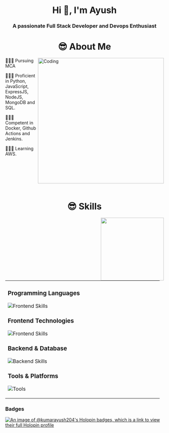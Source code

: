 

<h1 align="center">Hi 👋, I'm Ayush</h1>
<h3 align="center">A passionate Full Stack Developer and Devops Enthusiast</h3>


<h1 align="center">😎 About Me</h1>

<div align="left">
  <img align="right" src="https://media3.giphy.com/media/v1.Y2lkPTc5MGI3NjExcGhwcDhmODVsaTR3NmtjbWMxMDdsYXl2Yml4MXo4bzl3bDF3ajcxciZlcD12MV9pbnRlcm5hbF9naWZfYnlfaWQmY3Q9Zw/L8K62iTDkzGX6/giphy.gif" alt="Coding" width="400" />
<p>👨🏻‍💻 Pursuing MCA</p>
<p>👨🏻‍💻 Proficient in Python, JavaScript, ExpressJS, NodeJS, MongoDB and SQL.</p>
<p>👨🏻‍💻 Competent in Docker, Github Actions and Jenkins.</p>
<p>👨🏻‍💻 Learning AWS.</p>
</div>
<br clear="right"/>
<br>

<h1 align="center">😎 Skills</h1>

<div align="left" style="display:block"  border="0">
<img align="right" src="https://media2.giphy.com/media/v1.Y2lkPTc5MGI3NjExbmJoeDdkd2Exc2pudW1kZW85Y2l4Z3RrMmpmMmoyMDk0dmd4dXRidCZlcD12MV9pbnRlcm5hbF9naWZfYnlfaWQmY3Q9Zw/R0c76uoxSycijC1hPh/giphy.gif" width="200" hieght="400">
<table border="0">
<tr>
<td width="50%">

### Programming Languages
<p>
  <img src="https://skillicons.dev/icons?i=python,cpp" alt="Frontend Skills" />
</p>

### Frontend Technologies
<p>
  <img src="https://skillicons.dev/icons?i=js,ts,html,css,bootstrap,ejs" alt="Frontend Skills" />
</p>

### Backend & Database
<p>
  <img src="https://skillicons.dev/icons?i=nodejs,express,mongodb,postgresql,flask" alt="Backend Skills" />
</p>

### Tools & Platforms
<p>
  <img src="https://skillicons.dev/icons?i=aws,git,github,githubactions,jenkins" alt="Tools" />
</p>

</td>
</tr>
</table>
</div>

### Badges
[![An image of @kumarayush204's Holopin badges, which is a link to view their full Holopin profile](https://holopin.me/kumarayush204)](https://holopin.io/@kumarayush204)
